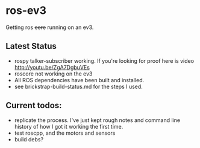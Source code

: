 ros-ev3
=======

Getting ros ~~core~~ running on an ev3.

Latest Status
------

- rospy talker-subscriber working. If you're looking for proof here is video http://youtu.be/ZgA7DgbuVEs
- roscore not working on the ev3
- All ROS dependencies have been built and installed. 
- see brickstrap-build-status.md for the steps I used.

Current todos:
------

- replicate the process. I've just kept rough notes and command line history of how I got it working the first time.
- test roscpp, and the motors and sensors
- build debs?

